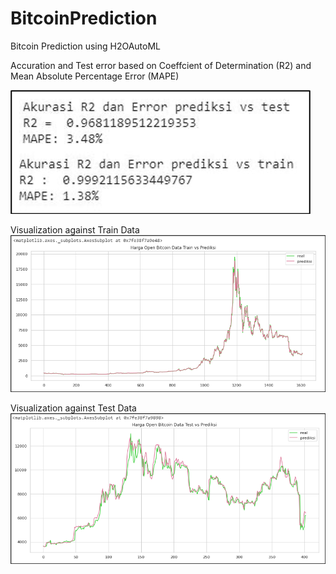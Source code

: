 # BitcoinPrediction
Bitcoin Prediction using H2OAutoML

Accuration and Test error based on Coeffcient of Determination (R2) and Mean Absolute Percentage Error (MAPE)

![](images/accuracyAndError.png)

Visualization against Train Data
![](images/visualTrain.png)

Visualization against Test Data
![](images/visualTest.png)
